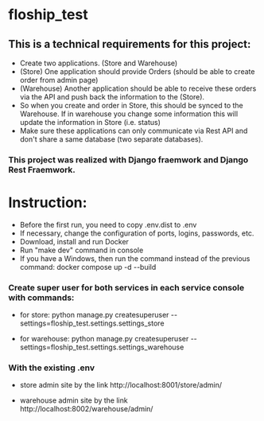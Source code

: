 # floship_test

## This is a technical requirements for this project:
* Create two applications. (Store and Warehouse)
* (Store) One application should provide Orders (should be able to create order from admin page)
* (Warehouse) Another application should be able to receive these orders via the API and push back the information to the (Store).
* So when you create and order in Store, this should be synced to the Warehouse. If in warehouse you change some information this will update the information in Store (i.e. status)
* Make sure these applications can only communicate via Rest API and don't share a same database (two separate databases).


### This project was realized with Django fraemwork and Django Rest Fraemwork.

# Instruction:

* Before the first run, you need to copy .env.dist to .env
* If necessary, change the configuration of ports, logins, passwords, etc.
* Download, install and run Docker
* Run "make dev" command in console
* If you have a Windows, then run the command instead of the previous command: docker compose up -d --build

### Create super user for both services in each service console with commands:

* for store: python manage.py createsuperuser --settings=floship_test.settings.settings_store

* for warehouse: python manage.py createsuperuser --settings=floship_test.settings.settings_warehouse


### With the existing .env

* store admin site by the link http://localhost:8001/store/admin/

* warehouse admin site by the link http://localhost:8002/warehouse/admin/

